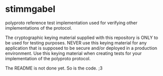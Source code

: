# stimmgabel

polyproto reference test implementation used for verifying other implementations of the protocol.

The cryptographic keying material supplied with this repository is ONLY to be used for testing purposes.
NEVER use this keying material for any application that is supposed to be secure and/or deployed in
a production environment. Use this keying material when creating tests for your implementation of the
polyproto protocol.

The README is not done yet. So is the code. ;3